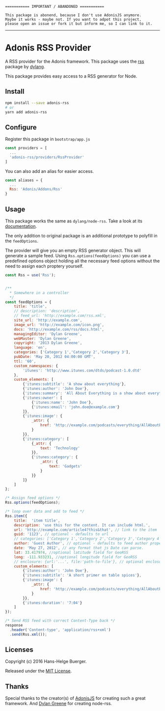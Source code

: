
```
=========== IMPORTANT / ABANDONED ===========

This package is abonend, because I don't use AdonisJS anymore.
Maybe it works - maybe not. If you want to adpot this project,
please open an issue or fork it but inform me, so I can link to it.
```

***

# Adonis RSS Provider

A RSS provider for the Adonis framework. This package uses the [rss](https://github.com/dylang/node-rss) package by [dylang](https://github.com/dylang).

This package provides easy access to a RSS generator for Node.

## Install

```sh
npm install --save adonis-rss
# or
yarn add adonis-rss
```

## Configure

Register this package in `bootstrap/app.js`

```js
const providers = [
  ...
  'adonis-rss/providers/RssProvider'
]
```

You can also add an alias for easier access.

```js
const aliases = {
  ...
  Rss: 'Adonis/Addons/Rss'
}
```

## Usage

This package works the same as `dylang/node-rss`. Take a look at its [documentation](https://github.com/dylang/node-rss/blob/master/templates/readme/usage.md).

The only addition to original package is an additional prototype to polyfill in the `feedOptions`.

The provider will give you an empty RSS generator object. This will generate a sample feed. Using `Rss.options(feedOptions)` you can use a predefined options object holding all the necessary feed options without the need to assign each proptery yourself.

```js
const Rss = use('Rss');


/**
  * Somewhere in a controller
  */
const feedOptions = {
    title: 'title',
    // description: 'description',
    // feed_url: 'http://example.com/rss.xml',
    site_url: 'http://example.com',
    image_url: 'http://example.com/icon.png',
    docs: 'http://example.com/rss/docs.html',
    managingEditor: 'Dylan Greene',
    webMaster: 'Dylan Greene',
    copyright: '2013 Dylan Greene',
    language: 'en',
    categories: ['Category 1','Category 2','Category 3'],
    pubDate: 'May 20, 2012 04:00:00 GMT',
    ttl: '60',
    custom_namespaces: {
        'itunes': 'http://www.itunes.com/dtds/podcast-1.0.dtd'
    },
    custom_elements: [
        {'itunes:subtitle': 'A show about everything'},
        {'itunes:author': 'John Doe'},
        {'itunes:summary': 'All About Everything is a show about everything. Each week we dive into any subject known to man and talk about it as much as we can. Look for our podcast in the Podcasts app or in the iTunes Store'},
        {'itunes:owner': [
            {'itunes:name': 'John Doe'},
            {'itunes:email': 'john.doe@example.com'}
        ]},
        {'itunes:image': {
            _attr: {
                href: 'http://example.com/podcasts/everything/AllAboutEverything.jpg'
            }
        }},
        {'itunes:category': [
            {_attr: {
                text: 'Technology'
            }},
            {'itunes:category': {
                _attr: {
                    text: 'Gadgets'
                }
            }}
        ]}
    ]
};

/* Assign feed options */
Rss.options(feedOptions);

/* loop over data and add to feed */
Rss.item({
    title:  'item title',
    description: 'use this for the content. It can include html.',
    url: 'http://example.com/article4?this&that', // link to the item
    guid: '1123', // optional - defaults to url
    // categories: ['Category 1','Category 2','Category 3','Category 4'], // optional - array of item categories
    author: 'Guest Author', // optional - defaults to feed author property
    date: 'May 27, 2012', // any format that js Date can parse.
    lat: 33.417974, //optional latitude field for GeoRSS
    long: -111.933231, //optional longitude field for GeoRSS
    // enclosure: {url:'...', file:'path-to-file'}, // optional enclosure
    custom_elements: [
        {'itunes:author': 'John Doe'},
        {'itunes:subtitle': 'A short primer on table spices'},
        {'itunes:image': {
            _attr: {
                href: 'http://example.com/podcasts/everything/AllAboutEverything/Episode1.jpg'
            }
        }},
        {'itunes:duration': '7:04'}
    ]
});

/* Send RSS feed with correct Content-Type back */
response
  .header('Content-type', 'application/rss+xml')
  .send(Rss.xml());
```

## Licenses

Copyright (c) 2016 Hans-Helge Buerger.

Released under the [MIT License](./LICENSE).

## Thanks

Special thanks to the creator(s) of [AdonisJS](http://adonisjs.com/) for creating such a great framework. And [Dylan Greene](https://github.com/dylang) for creating node-rss.
